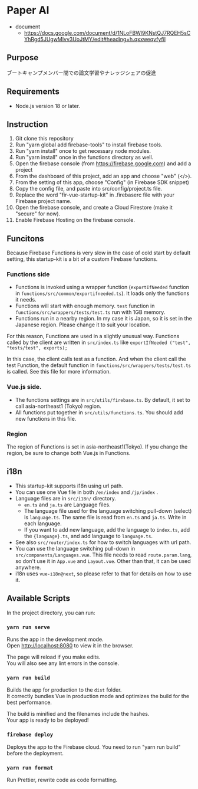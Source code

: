 # Paper AI

- document
  - https://docs.google.com/document/d/1NLoFBWl9KNstQJ7RQEH5sCYhRgd5JUgwMIvv3UoJtMY/edit#heading=h.qxxweqvfyfil

## Purpose

ブートキャンプメンバー間での論文学習やナレッジシェアの促進

## Requirements 

- Node.js version 18 or later.

## Instruction

1. Git clone this repository
2. Run "yarn global add firebase-tools" to install firebase tools. 
3. Run "yarn install" once to get necessary node modules.
4. Run "yarn install" once in the functions directory as well.
5. Open the firebase console (from https://firebase.google.com) and add a project
6. From the dashboard of this project, add an app and choose "web" (</>).
7. From the setting of this app, choose "Config" (in Firebase SDK snippet)
8. Copy the config file, and paste into src/config/project.ts file.  
9. Replace the word "fir-vue-startup-kit" in .firebaserc file with your Firebase project name.
10. Open the firebase console, and create a Cloud Firestore (make it "secure" for now).
11. Enable Firebase Hosting on the firebase console.

## Funcitons
Because Firebase Functions is very slow in the case of cold start by default setting, this startup-kit is a bit of a custom Firebase functions.

### Functions side
 - Functions is invoked using a wrapper function (`exportIfNeeded` function in `functions/src/common/exportifneeded.ts`). It loads only the functions it needs.
 - Functions will start with enough memory. `test` function in `functions/src/wrappers/tests/test.ts` run with 1GB memory.
 - Functions run in a nearby region. In my case it is Japan, so it is set in the Japanese region. Please change it to suit your location.

For this reason, Functions are used in a slightly unusual way. 
Functions called by the client are written in `src/index.ts` like `exportIfNeeded ("test", "tests/test", exports);`

In this case, the client calls test as a function. And when the client call the test Function, the default function in `functions/src/wrappers/tests/test.ts` is called. See this file for more information.

###  Vue.js side.
 - The functions settings are in `src/utils/firebase.ts`. By default, it set to call asia-northeast1 (Tokyo) region.
 - All functions put together in `src/utils/functions.ts`. You should add new functions in this file.

### Region
 
The region of Functions is set in asia-northeast1(Tokyo). If you change the region, be sure to change both Vue.js in Functions.

## i18n
 - This startup-kit supports i18n using url path.
 - You can use one Vue file in both `/en/index` and `/jp/index` .
 - Language files are in `src/i18n/` directory.
    - `en.ts` and `ja.ts` are Language files.
    - The language file used for the language switching pull-down (select) is `language.ts`. The same file is read from `en.ts` and `ja.ts`. Write in each language.
    - If you want to add new language, add the language to `index.ts`, add the `{language}.ts`, and add language to `language.ts`.
 - See also `src/router/index.ts` for how to switch languages with url path.
 - You can use the language switching pull-down in `src/components/Languages.vue`. This file needs to read `route.param.lang`, so don't use it in `App.vue` and `Layout.vue`. Other than that, it can be used anywhere.
 - i18n uses `vue-i18n@next`, so please refer to that for details on how to use it.


## Available Scripts

In the project directory, you can run:

### `yarn run serve`

Runs the app in the development mode.<br>
Open [http://localhost:8080](http://localhost:8080) to view it in the browser.

The page will reload if you make edits.<br>
You will also see any lint errors in the console.

### `yarn run build`

Builds the app for production to the `dist` folder.<br>
It correctly bundles Vue in production mode and optimizes the build for the best performance.

The build is minified and the filenames include the hashes.<br>
Your app is ready to be deployed!

### `firebase deploy`

Deploys the app to the Firebase cloud. You need to run "yarn run build" before the deployment.

### `yarn run format`

Run Prettier, rewrite code as code formatting.

